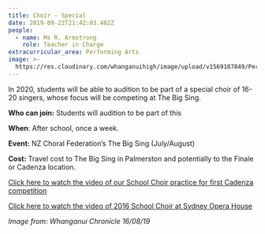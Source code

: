 ```yaml
---
title: Choir - Special
date: 2019-09-22T21:42:03.482Z
people:
  - name: Ms R. Armstrong
    role: Teacher in Charge
extracurricular_area: Performing Arts
image: >-
  https://res.cloudinary.com/whanganuihigh/image/upload/v1569187849/Performing%20Arts/Choir.jpg
---
```

In 2020, students will be able to audition to be part of a special choir of 16-20 singers, whose focus will be competing at The Big Sing.

**Who can join:** Students will audition to be part of this

**When**: After school, once a week.

**Event:** NZ Choral Federation’s The Big Sing (July/August)

**Cost:** Travel cost to The Big Sing in Palmerston and 
potentially to the Finale or Cadenza location.

[Click here to watch the video of our School Choir practice for first Cadenza competition](https://www.nzherald.co.nz/wanganui-chronicle/news/article.cfm?c_id=1503426&objectid=12256421)

[Click here to watch the video of 2016 School Choir at Sydney Opera House ](https://www.youtube.com/watch?v=SpRHtCeD0xQ)

_Image from: Whanganui Chronicle 16/08/19_
